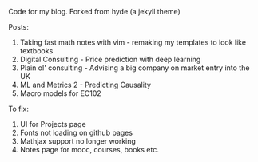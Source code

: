 Code for my blog. Forked from hyde (a jekyll theme)

Posts:
1. Taking fast math notes with vim - remaking my templates to look like textbooks
2. Digital Consulting - Price prediction with deep learning
3. Plain ol' consulting - Advising a big company on market entry into the UK
4. ML and Metrics 2 - Predicting Causality
5. Macro models for EC102


To fix:
1. UI for Projects page
2. Fonts not loading on github pages
3. Mathjax support no longer working
4. Notes page for mooc, courses, books etc.
